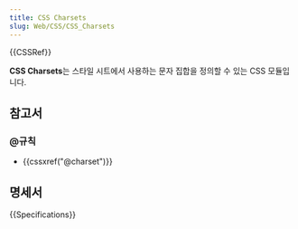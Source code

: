 ```yaml
---
title: CSS Charsets
slug: Web/CSS/CSS_Charsets
---
```


{{CSSRef}}

**CSS Charsets**는 스타일 시트에서 사용하는 문자 집합을 정의할 수 있는 CSS 모듈입니다.

## 참고서

### @규칙

- {{cssxref("@charset")}}

## 명세서

{{Specifications}}
